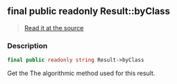 ## final public readonly Result::byClass

> [Read it at the source](https://github.com/julien-boudry/Condorcet/blob/master/src/Result.php#L26)

### Description    

```php
final public readonly string Result->byClass 
```

Get the The algorithmic method used for this result.
    